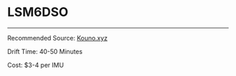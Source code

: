 # LSM6DSO

---

Recommended Source: [Kouno.xyz](https://store.kouno.xyz/products/lsm6dso-module)

Drift Time: 40-50 Minutes

Cost: $3-4 per IMU